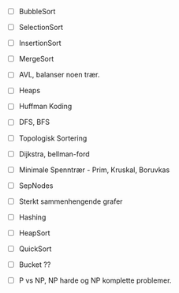 

- [ ] BubbleSort
- [ ] SelectionSort
- [ ] InsertionSort
- [ ] MergeSort

- [ ] AVL, balanser noen trær. 
- [ ] Heaps
- [ ] Huffman Koding

- [ ] DFS, BFS
- [ ] Topologisk Sortering
- [ ] Dijkstra, bellman-ford
- [ ] Minimale Spenntrær - Prim, Kruskal, Boruvkas
- [ ] SepNodes
- [ ] Sterkt sammenhengende grafer

- [ ] Hashing
- [ ] HeapSort
- [ ] QuickSort
- [ ] Bucket ??

- [ ] P vs NP, NP harde og NP komplette problemer.